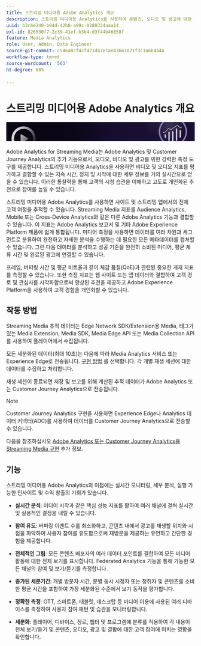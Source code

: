 ```yaml
---
title: 스트리밍 미디어용 Adobe Analytics 개요
description: 스트리밍 미디어용 Analytics를 사용하여 콘텐츠, 오디오 및 광고에 대한 강력한 통찰력을 얻으십시오.
uuid: b3cbe240-b94d-42b8-a99c-0280334aaa14
exl-id: 826530f7-2c39-41ef-b3b4-d3f44b46858f
feature: Media Analytics
role: User, Admin, Data Engineer
source-git-commit: c546a8cf4cf471d47e1ae43661821f3c3a6b4a44
workflow-type: tm+mt
source-wordcount: '563'
ht-degree: 68%

---
```


# 스트리밍 미디어용 Adobe Analytics 개요

![배너](./assets/media_analytics_banner.png)

Adobe Analytics for Streaming Media는 Adobe Analytics 및 Customer Journey Analytics의 추가 기능으로서, 오디오, 비디오 및 광고를 위한 강력한 측정 도구를 제공합니다. 스트리밍 미디어용 Analytics을 사용하면 비디오 및 오디오 지표를 평가하고 결합할 수 있는 지속 시간, 정지 및 시작에 대한 세부 정보를 거의 실시간으로 얻을 수 있습니다. 이러한 통찰력을 통해 고객의 시청 습관을 이해하고 고도로 개인화된 추천으로 참여를 높일 수 있습니다.

스트리밍 미디어용 Adobe Analytics를 사용하면 사이트 및 스트리밍 앱에서의 전체 고객 여정을 추적할 수 있습니다. Streaming Media 지표를 Audience Analytics, Mobile 또는 Cross-Device Analytics와 같은 다른 Adobe Analytics 기능과 결합할 수 있습니다. 이 지표는 Adobe Analytics 보고서 및 기타 Adobe Experience Platform 제품에 쉽게 통합됩니다. 미디어 측정을 사용하면 데이터를 여러 차원과 세그먼트로 분류하여 완전하고 자세한 분석을 수행하는 데 필요한 모든 메타데이터를 캡처할 수 있습니다. 그런 다음 데이터를 분석하고 성공 기준을 완전히 소비된 미디어, 평균 체류 시간 및 완료된 광고에 연결할 수 있습니다.

프레임, 버퍼링 시간 및 평균 비트율과 같이 체감 품질(QoE)과 관련된 중요한 게재 지표를 측정할 수 있습니다. 또한 측정 지표는 웹 사이트 또는 앱 데이터와 결합하여 고객 경로 및 관심사를 시각화함으로써 향상된 추천을 제공하고 Adobe Experience Platform을 사용하여 고객 경험을 개인화할 수 있습니다.

## 작동 방법

Streaming Media 추적 데이터는 Edge Network SDK/Extension용 Media, 태그가 있는 Media Extension, Media SDK, Media Edge API 또는 Media Collection API를 사용하여 플레이어에서 수집됩니다.

모든 세분화된 데이터(최대 10초)는 다음에 따라 Media Analytics 서비스 또는 Experience Edge로 전송됩니다. [구현 방법](/help/implementation/overview.md) 를 선택합니다. 각 개별 재생 세션에 대한 데이터를 수집하고 처리합니다.

재생 세션이 종료되면 저장 및 보고를 위해 계산된 추적 데이터가 Adobe Analytics 또는 Customer Journey Analytics으로 전송됩니다.

>[!NOTE]
>
>Customer Journey Analytics 구현을 사용하면 Experience Edge나 Analytics 데이터 커넥터(ADC)를 사용하여 데이터를 Customer Journey Analytics으로 전송할 수 있습니다.


다음을 참조하십시오 [Adobe Analytics 또는 Customer Journey Analytics용 Streaming Media 구현](/help/implementation/overview.md) 추가 정보.

## 기능

스트리밍 미디어용 Adobe Analytics의 이점에는 실시간 모니터링, 세부 분석, 실행 가능한 인사이트 및 수익 창출의 기회가 있습니다.

* **실시간 분석**: 미디어 시작과 같은 핵심 성능 지표를 활하여 여러 채널에 걸쳐 실시간 및 실용적인 결정을 내릴 수 있습니다.

* **참여 유도**: 버퍼링 이벤트 수를 최소화하고, 콘텐츠 내에서 광고를 재생할 위치와 시점을 파악하여 사용자 참여를 유도함으로써 재방문을 제공하는 유연하고 간단한 경험을 제공합니다.

* **전체적인 그림**: 모든 콘텐츠 배포자의 여러 데이터 포인트를 결합하여 모든 미디어 활동에 대한 전체 보기를 표시합니다. Federated Analytics 기능을 통해 가능한 모든 채널의 참여 및 보기/듣기를 측정합니다.

* **증가된 세분기간**: 개별 방문자 시간, 분별 동시 시청자 또는 청취자 및 콘텐츠를 소비한 평균 시간을 포함하여 가장 세분화된 수준에서 보기 동작을 평가합니다.

* **정확한 측정**: OTT, 스마트폰, 태블릿, 데스크탑 등 미디어 이용에 사용된 여러 디바이스를 측정하여 사용자 참여 패턴 및 습관을 모니터링합니다.

* **세분화**: 플레이어, 디바이스, 장르, 챕터 및 프로그램에 분류를 적용하여 각 내용이 전체 보기/듣기 및 콘텐츠, 오디오, 광고 및 결합에 대한 고객 참여에 미치는 영향을 확인합니다.
